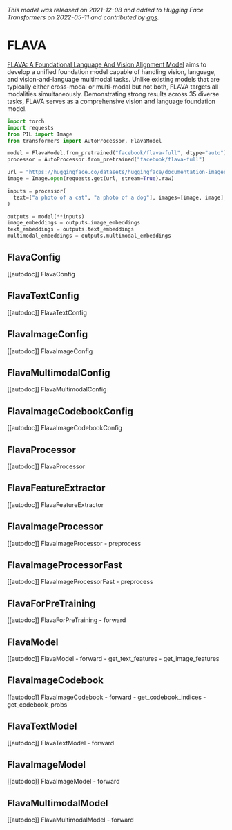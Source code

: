 <!--Copyright 2022 The HuggingFace Team. All rights reserved.

Licensed under the Apache License, Version 2.0 (the "License"); you may not use this file except in compliance with
the License. You may obtain a copy of the License at

http://www.apache.org/licenses/LICENSE-2.0

Unless required by applicable law or agreed to in writing, software distributed under the License is distributed on
an "AS IS" BASIS, WITHOUT WARRANTIES OR CONDITIONS OF ANY KIND, either express or implied. See the License for the
specific language governing permissions and limitations under the License.

⚠️ Note that this file is in Markdown but contain specific syntax for our doc-builder (similar to MDX) that may not be
rendered properly in your Markdown viewer.

-->
*This model was released on 2021-12-08 and added to Hugging Face Transformers on 2022-05-11 and contributed by [aps](https://huggingface.co/aps).*

# FLAVA

[FLAVA: A Foundational Language And Vision Alignment Model](https://huggingface.co/papers/2112.04482) aims to develop a unified foundation model capable of handling vision, language, and vision-and-language multimodal tasks. Unlike existing models that are typically either cross-modal or multi-modal but not both, FLAVA targets all modalities simultaneously. Demonstrating strong results across 35 diverse tasks, FLAVA serves as a comprehensive vision and language foundation model.

<hfoptions id="usage">
<hfoption id="FlavaModel">

```py
import torch
import requests
from PIL import Image
from transformers import AutoProcessor, FlavaModel

model = FlavaModel.from_pretrained("facebook/flava-full", dtype="auto")
processor = AutoProcessor.from_pretrained("facebook/flava-full")

url = "https://huggingface.co/datasets/huggingface/documentation-images/resolve/main/pipeline-cat-chonk.jpeg"
image = Image.open(requests.get(url, stream=True).raw)

inputs = processor(
  text=["a photo of a cat", "a photo of a dog"], images=[image, image], return_tensors="pt", padding="max_length", max_length=77
)

outputs = model(**inputs)
image_embeddings = outputs.image_embeddings
text_embeddings = outputs.text_embeddings
multimodal_embeddings = outputs.multimodal_embeddings
```

</hfoption>
</hfoptions>

## FlavaConfig

[[autodoc]] FlavaConfig

## FlavaTextConfig

[[autodoc]] FlavaTextConfig

## FlavaImageConfig

[[autodoc]] FlavaImageConfig

## FlavaMultimodalConfig

[[autodoc]] FlavaMultimodalConfig

## FlavaImageCodebookConfig

[[autodoc]] FlavaImageCodebookConfig

## FlavaProcessor

[[autodoc]] FlavaProcessor

## FlavaFeatureExtractor

[[autodoc]] FlavaFeatureExtractor

## FlavaImageProcessor

[[autodoc]] FlavaImageProcessor
    - preprocess

## FlavaImageProcessorFast

[[autodoc]] FlavaImageProcessorFast
    - preprocess

## FlavaForPreTraining

[[autodoc]] FlavaForPreTraining
    - forward

## FlavaModel

[[autodoc]] FlavaModel
    - forward
    - get_text_features
    - get_image_features

## FlavaImageCodebook

[[autodoc]] FlavaImageCodebook
    - forward
    - get_codebook_indices
    - get_codebook_probs

## FlavaTextModel

[[autodoc]] FlavaTextModel
    - forward

## FlavaImageModel

[[autodoc]] FlavaImageModel
    - forward

## FlavaMultimodalModel

[[autodoc]] FlavaMultimodalModel
    - forward

